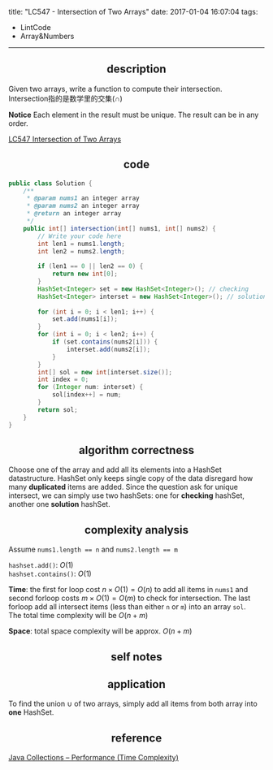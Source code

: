 title: "LC547 - Intersection of Two Arrays"
date: 2017-01-04 16:07:04
tags:
- LintCode
- Array&Numbers
---


## <center> description </center>
Given two arrays, write a function to compute their intersection.  
Intersection指的是数学里的交集($\cap$)

**Notice**
Each element in the result must be unique.
The result can be in any order.

[LC547 Intersection of Two Arrays](http://www.lintcode.com/en/problem/intersection-of-two-arrays/)

## <center> code </center>
```java
public class Solution {
    /**
     * @param nums1 an integer array
     * @param nums2 an integer array
     * @return an integer array
     */
    public int[] intersection(int[] nums1, int[] nums2) {
        // Write your code here
        int len1 = nums1.length;
        int len2 = nums2.length;
        
        if (len1 == 0 || len2 == 0) {
            return new int[0];
        }
        HashSet<Integer> set = new HashSet<Integer>(); // checking
        HashSet<Integer> interset = new HashSet<Integer>(); // solution
        
        for (int i = 0; i < len1; i++) {
            set.add(nums1[i]);
        }
        for (int i = 0; i < len2; i++) {
            if (set.contains(nums2[i])) {
                interset.add(nums2[i]);
            }
        }
        int[] sol = new int[interset.size()];
        int index = 0;
        for (Integer num: interset) {
            sol[index++] = num;
        }
        return sol;
    }
}
```

<!--more-->

## <center> algorithm correctness </center>

Choose one of the array and add all its elements into a HashSet datastructure. HashSet only keeps single copy of the data disregard how many **duplicated** items are added. Since the question ask for unique intersect, we can simply use two hashSets: one for **checking** hashSet, another one **solution** hashSet.  

## <center> complexity analysis </center>

Assume `nums1.length == n` and `nums2.length == m`

`hashset.add()`: $O(1)$  
`hashset.contains()`: $O(1)$ 

**Time**: the first for loop cost $n \times O(1) = O(n)$ to add all items in `nums1` and second forloop costs $m \times O(1) = O(m)$ to check for intersection. The last forloop add all intersect items (less than either `n` or `m`) into an array `sol`.   
The total time complexity will be $O(n + m)$  

**Space**: total space complexity will be approx. $O(n + m)$  


## <center> self notes </center>

## <center> application </center>
To find the union $\cup$ of two arrays, simply add all items from both array into **one** HashSet.

## <center> reference </center>
[Java Collections – Performance (Time Complexity)](http://infotechgems.blogspot.com/2011/11/java-collections-performance-time.html)